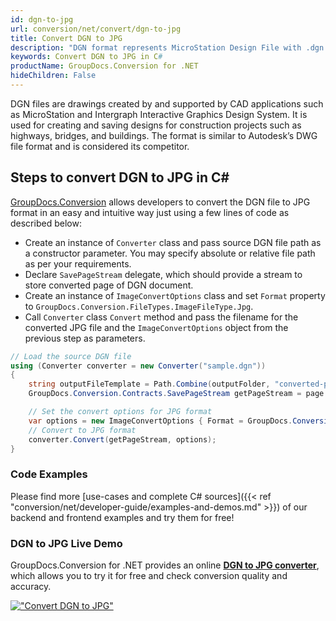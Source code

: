 ```yaml
---
id: dgn-to-jpg
url: conversion/net/convert/dgn-to-jpg
title: Convert DGN to JPG
description: "DGN format represents MicroStation Design File with .dgn extension. Learn how to convert DGN to JPG file programmatically in C# language using GroupDocs.Conversion for .NET library."
keywords: Convert DGN to JPG in C#
productName: GroupDocs.Conversion for .NET
hideChildren: False
---
```


DGN files are drawings created by and supported by CAD applications such as MicroStation and Intergraph Interactive Graphics Design System. It is used for creating and saving designs for construction projects such as highways, bridges, and buildings. The format is similar to Autodesk’s DWG file format and is considered its competitor.

## Steps to convert DGN to JPG in C#

[GroupDocs.Conversion](https://products.groupdocs.com/conversion/net) allows developers to convert the DGN file to JPG format in an easy and intuitive way just using a few lines of code as described below:

* Create an instance of `Converter` class and pass source DGN file path as a constructor parameter. You may specify absolute or relative file path as per your requirements. 
* Declare `SavePageStream` delegate, which should provide a stream to store converted page of DGN document.
* Create an instance of `ImageConvertOptions` class and set `Format` property to `GroupDocs.Conversion.FileTypes.ImageFileType.Jpg`.
* Call `Converter` class `Convert` method and pass the filename for the converted JPG file and the `ImageConvertOptions` object from the previous step as parameters.

```csharp
// Load the source DGN file
using (Converter converter = new Converter("sample.dgn"))
{
    string outputFileTemplate = Path.Combine(outputFolder, "converted-page-{0}.jpg");
    GroupDocs.Conversion.Contracts.SavePageStream getPageStream = page => new FileStream(string.Format(outputFileTemplate, page), FileMode.Create);

    // Set the convert options for JPG format
    var options = new ImageConvertOptions { Format = GroupDocs.Conversion.FileTypes.ImageFileType.Jpg };   
    // Convert to JPG format
    converter.Convert(getPageStream, options);
}
```

### Code Examples

Please find more [use-cases and complete C# sources]({{< ref "conversion/net/developer-guide/examples-and-demos.md" >}}) of our backend and frontend examples and try them for free!

### DGN to JPG Live Demo

GroupDocs.Conversion for .NET provides an online [**DGN to JPG converter**](https://products.groupdocs.app/conversion/dgn-to-jpg), which allows you to try it for free and check conversion quality and accuracy.

[!["Convert DGN to JPG"](conversion/net/images/convert-to-jpg/convert-dgn-to-jpg.png)](https://products.groupdocs.app/conversion/dgn-to-jpg)